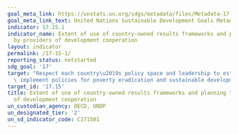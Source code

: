 ```yaml
---
goal_meta_link: https://unstats.un.org/sdgs/metadata/files/Metadata-17-15-01.pdf
goal_meta_link_text: United Nations Sustainable Development Goals Metadata (pdf 468kB)
indicator: 17.15.1
indicator_name: Extent of use of country-owned results frameworks and planning tools
  by providers of development cooperation
layout: indicator
permalink: /17-15-1/
reporting_status: notstarted
sdg_goal: '17'
target: "Respect each country\u2019s policy space and leadership to establish and\
  \ implement policies for poverty eradication and sustainable development"
target_id: '17.15'
title: Extent of use of country-owned results frameworks and planning tools by providers
  of development cooperation
un_custodian_agency: OECD, UNDP
un_designated_tier: '2'
un_sd_indicator_code: C171501
---
```

